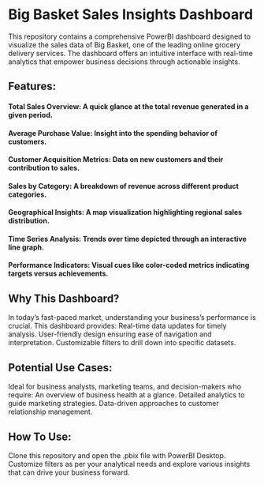 # **Big Basket Sales Insights Dashboard**
This repository contains a comprehensive PowerBI dashboard designed to visualize the sales data of Big Basket, one of the leading online grocery delivery services. The dashboard offers an intuitive interface with real-time analytics that empower business decisions through actionable insights.

## **Features:**
#### **Total Sales Overview:** A quick glance at the total revenue generated in a given period.
#### **Average Purchase Value:** Insight into the spending behavior of customers.
#### **Customer Acquisition Metrics:** Data on new customers and their contribution to sales.
#### **Sales by Category:** A breakdown of revenue across different product categories.
#### **Geographical Insights:** A map visualization highlighting regional sales distribution.
#### **Time Series Analysis:** Trends over time depicted through an interactive line graph.
#### **Performance Indicators:** Visual cues like color-coded metrics indicating targets versus achievements.

## **Why This Dashboard?**
In today’s fast-paced market, understanding your business’s performance is crucial. This dashboard provides:
Real-time data updates for timely analysis.
User-friendly design ensuring ease of navigation and interpretation.
Customizable filters to drill down into specific datasets.

## **Potential Use Cases:**
Ideal for business analysts, marketing teams, and decision-makers who require:
An overview of business health at a glance.
Detailed analytics to guide marketing strategies.
Data-driven approaches to customer relationship management.

## **How To Use:**
Clone this repository and open the .pbix file with PowerBI Desktop. Customize filters as per your analytical needs and explore various insights that can drive your business forward.
